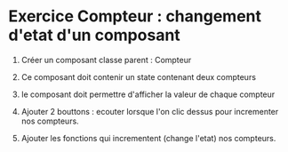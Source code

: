 # Exercice Compteur : changement d'etat d'un composant

1. Créer un composant classe parent : Compteur

2. Ce composant doit contenir un state contenant deux compteurs

3. le composant doit permettre d'afficher la valeur de chaque compteur

4. Ajouter 2 bouttons : ecouter lorsque l'on clic dessus pour incrementer nos compteurs.

5. Ajouter les fonctions qui incrementent (change l'etat) nos compteurs.
